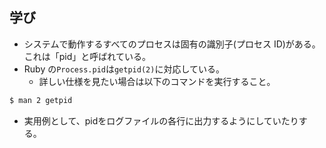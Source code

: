 ## 学び
- システムで動作するすべてのプロセスは固有の識別子(プロセス ID)がある。これは「pid」と呼ばれている。
- Ruby の`Process.pid`は`getpid(2)`に対応している。
  - 詳しい仕様を見たい場合は以下のコマンドを実行すること。
```bash
$ man 2 getpid
```
- 実用例として、pidをログファイルの各行に出力するようにしていたりする。
